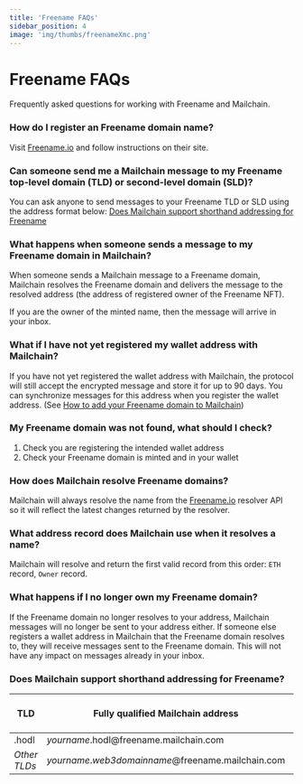 ```yaml
---
title: 'Freename FAQs'
sidebar_position: 4
image: 'img/thumbs/freenameXmc.png'
---
```


# Freename FAQs

Frequently asked questions for working with Freename and Mailchain.

### How do I register an Freename domain name?

Visit [Freename.io](https://freename.io) and follow instructions on their site.

### Can someone send me a Mailchain message to my Freename top-level domain (TLD) or second-level domain (SLD)?

You can ask anyone to send messages to your Freename TLD or SLD using the address format below: [Does Mailchain support shorthand addressing for Freename](#does-mailchain-support-shorthand-addressing-for-freename)

### What happens when someone sends a message to my Freename domain in Mailchain?

When someone sends a Mailchain message to a Freename domain, Mailchain resolves the Freename domain and delivers the message to the resolved address (the address of registered owner of the Freename NFT).

If you are the owner of the minted name, then the message will arrive in your inbox.

### What if I have not yet registered my wallet address with Mailchain?

If you have not yet registered the wallet address with Mailchain, the protocol will still accept the encrypted message and store it for up to 90 days. You can synchronize messages for this address when you register the wallet address. (See [How to add your Freename domain to Mailchain](/user/guides/name-services/freename/freename-getting-started#how-to-add-your-freename-domain-name-to-mailchain))

### My Freename domain was not found, what should I check?

1. Check you are registering the intended wallet address
2. Check your Freename domain is minted and in your wallet

### How does Mailchain resolve Freename domains?

Mailchain will always resolve the name from the [Freename.io](https://freename.io) resolver API so it will reflect the latest changes returned by the resolver.

### What address record does Mailchain use when it resolves a name?

Mailchain will resolve and return the first valid record from this order: `ETH` record, `Owner` record.

### What happens if I no longer own my Freename domain?

If the Freename domain no longer resolves to your address, Mailchain messages will no longer be sent to your address either. If someone else registers a wallet address in Mailchain that the Freename domain resolves to, they will receive messages sent to the Freename domain. This will not have any impact on messages already in your inbox.

### Does Mailchain support shorthand addressing for Freename?

| TLD          | Fully qualified Mailchain address                               | Shorthand Mailchain address |
| ------------ | --------------------------------------------------------------- | --------------------------- |
| .hodl        | _yourname_.hodl<span>@</span>freename.mailchain.com             | _yourname_.hodl             |
| _Other TLDs_ | _yourname_._web3domainname_<span>@</span>freename.mailchain.com |                             |
